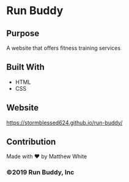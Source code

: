 # Run Buddy 

## Purpose
A website that offers fitness training services

## Built With
* HTML
* CSS

## Website
https://stormblessed624.github.io/run-buddy/

## Contribution
Made with ❤️ by Matthew White

### ©️2019 Run Buddy, Inc

